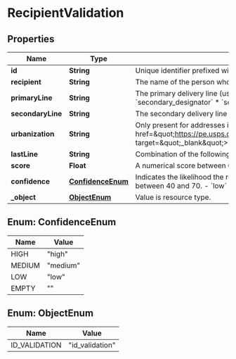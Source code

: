 

# RecipientValidation


## Properties

| Name | Type | Description | Notes |
|------------ | ------------- | ------------- | -------------|
|**id** | **String** | Unique identifier prefixed with &#x60;id_validation_&#x60;. |  [optional] |
|**recipient** | **String** | The name of the person whose identity is being validated. |  [optional] |
|**primaryLine** | **String** | The primary delivery line (usually the street address) of the address. Combination of the following applicable &#x60;components&#x60;: * &#x60;primary_number&#x60; * &#x60;street_predirection&#x60; * &#x60;street_name&#x60; * &#x60;street_suffix&#x60; * &#x60;street_postdirection&#x60; * &#x60;secondary_designator&#x60; * &#x60;secondary_number&#x60; * &#x60;pmb_designator&#x60; * &#x60;pmb_number&#x60;  |  [optional] |
|**secondaryLine** | **String** | The secondary delivery line of the address. This field is typically empty but may contain information if &#x60;primary_line&#x60; is too long.  |  [optional] |
|**urbanization** | **String** | Only present for addresses in Puerto Rico. An urbanization refers to an area, sector, or development within a city. See &lt;a href&#x3D;\&quot;https://pe.usps.com/text/pub28/28api_008.htm#:~:text&#x3D;I51.,-4%20Urbanizations&amp;text&#x3D;In%20Puerto%20Rico%2C%20identical%20street,placed%20before%20the%20urbanization%20name.\&quot; target&#x3D;\&quot;_blank\&quot;&gt;USPS documentation&lt;/a&gt; for clarification.  |  [optional] |
|**lastLine** | **String** | Combination of the following applicable &#x60;components&#x60;: * City (&#x60;city&#x60;) * State (&#x60;state&#x60;) * ZIP code (&#x60;zip_code&#x60;) * ZIP+4 (&#x60;zip_code_plus_4&#x60;)  |  [optional] |
|**score** | **Float** | A numerical score between 0 and 100 that represents the likelihood the provided name is associated with a physical address.  |  [optional] |
|**confidence** | [**ConfidenceEnum**](#ConfidenceEnum) | Indicates the likelihood the recipient name and address match based on our custom internal calculation. Possible values are: - &#x60;high&#x60; — Has a Lob confidence score greater than 70. - &#x60;medium&#x60; — Has a Lob confidence score between 40 and 70. - &#x60;low&#x60; — Has a Lob confidence score less than 40. - &#x60;\&quot;\&quot;&#x60; — No tracking data exists for this address.  |  [optional] |
|**_object** | [**ObjectEnum**](#ObjectEnum) | Value is resource type. |  [optional] |



## Enum: ConfidenceEnum

| Name | Value |
|---- | -----|
| HIGH | &quot;high&quot; |
| MEDIUM | &quot;medium&quot; |
| LOW | &quot;low&quot; |
| EMPTY | &quot;&quot; |



## Enum: ObjectEnum

| Name | Value |
|---- | -----|
| ID_VALIDATION | &quot;id_validation&quot; |



